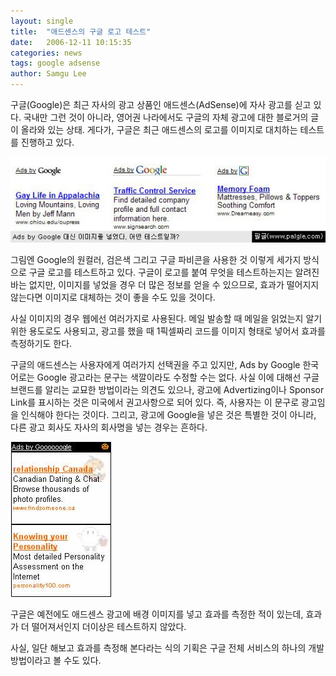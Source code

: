 ```yaml
---
layout: single
title:  "애드센스의 구글 로고 테스트"
date:   2006-12-11 10:15:35
categories: news
tags: google adsense
author: Samgu Lee
---
```

구글(Google)은 최근 자사의 광고 상품인 애드센스(AdSense)에 자사 광고를 싣고 있다. 국내만 그런 것이 아니라, 영어권 나라에서도 구글의 자체 광고에 대한 블로거의 글이 올라와 있는 상태. 게다가, 구글은 최근 애드센스의 로고를 이미지로 대치하는 테스트를 진행하고 있다.

![각각 다른 이미지의 애드센스 구글 로고](/assets/adsense-logo-test.jpg)

그림엔 Google의 원컬러, 검은색 그리고 구글 파비콘을 사용한 것 이렇게 세가지 방식으로 구글 로고를 테스트하고 있다. 구글이 로고를 붙여 무엇을 테스트하는지는 알려진 바는 없지만, 이미지를 넣었을 경우 더 많은 정보를 얻을 수 있으므로, 효과가 떨어지지 않는다면 이미지로 대체하는 것이 좋을 수도 있을 것이다.

사실 이미지의 경우 웹에선 여러가지로 사용된다. 메일 발송할 때 메일을 읽었는지 알기 위한 용도로도 사용되고, 광고를 했을 때 1픽셀짜리 코드를 이미지 형태로 넣어서 효과를 측정하기도 한다.

구글의 애드센스는 사용자에게 여러가지 선택권을 주고 있지만, Ads by Google 한국어로는 Google 광고라는 문구는 색깔이라도 수정할 수는 없다. 사실 이에 대해선 구글 브랜드를 알리는 교묘한 방법이라는 의견도 있으나, 광고에 Advertizing이나 Sponsor Link를 표시하는 것은 미국에서 권고사항으로 되어 있다. 즉, 사용자는 이 문구로 광고임을 인식해야 한다는 것이다. 그리고, 광고에 Google을 넣은 것은 특별한 것이 아니라, 다른 광고 회사도 자사의 회사명을 넣는 경우는 흔하다.

![애드센스 배경에 들어간 할로윈 이미지](/assets/special-adsense-design.jpg)

구글은 예전에도 애드센스 광고에 배경 이미지를 넣고 효과를 측정한 적이 있는데, 효과가 더 떨어져서인지 더이상은 테스트하지 않았다.

사실, 일단 해보고 효과를 측정해 본다라는 식의 기획은 구글 전체 서비스의 하나의 개발 방법이라고 볼 수도 있다.
